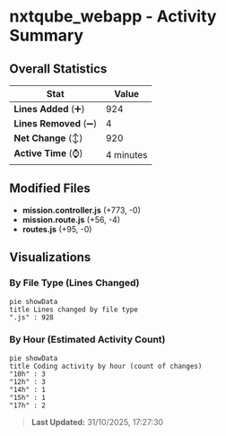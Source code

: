 # nxtqube_webapp - Activity Summary 

## Overall Statistics

| Stat                   | Value                                                             |
| ---------------------- | ----------------------------------------------------------------- |
| **Lines Added** (➕)   | 924                                          |
| **Lines Removed** (➖) | 4                                        |
| **Net Change** (↕)    | 920                |
| **Active Time** (⌚)   | 4 minutes |


## Modified Files
- **mission.controller.js** (+773, -0)
- **mission.route.js** (+56, -4)
- **routes.js** (+95, -0)

## Visualizations

### By File Type (Lines Changed)

```mermaid
pie showData
title Lines changed by file type
".js" : 928
```

### By Hour (Estimated Activity Count)

```mermaid
pie showData
title Coding activity by hour (count of changes)
"10h" : 3
"12h" : 3
"14h" : 1
"15h" : 1
"17h" : 2
```


> **Last Updated:** 31/10/2025, 17:27:30